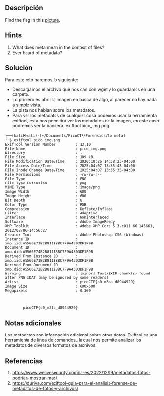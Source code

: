 ## **Descripción**
Find the flag in this [picture](https://jupiter.challenges.picoctf.org/static/916b07b4c87062c165ace1d3d31ef655/pico_img.png).
## Hints
1. What does meta mean in the context of files?
2. Ever heard of metadata?
## **Solución** 
Para este reto haremos lo siguiente:
- Descargamos el archivo que nos dan con wget y lo guardamos en una carpeta.
- Lo primero es abrir la imagen en busca de algo, al parecer no hay nada a simple vista.
- La pista nos hablan sobre los metadatos.
- Para ver los metadatos de cualquier cosa podemos usar la herramienta exiftool, esta nos permitirá ver los metadatos de la imagen, en este caso podremos ver la bandera.
		exiftool pico_img.png  

```
┌──(kali㉿kali)-[~/Documents/PicoCTF/Forensics/So meta]
└─$ exiftool pico_img.png  
ExifTool Version Number         : 13.10
File Name                       : pico_img.png
Directory                       : .
File Size                       : 109 kB
File Modification Date/Time     : 2020:10:26 14:38:23-04:00
File Access Date/Time           : 2025:04:07 13:35:43-04:00
File Inode Change Date/Time     : 2025:04:07 13:35:35-04:00
File Permissions                : -rw-rw-r--
File Type                       : PNG
File Type Extension             : png
MIME Type                       : image/png
Image Width                     : 600
Image Height                    : 600
Bit Depth                       : 8
Color Type                      : RGB
Compression                     : Deflate/Inflate
Filter                          : Adaptive
Interlace                       : Noninterlaced
Software                        : Adobe ImageReady
XMP Toolkit                     : Adobe XMP Core 5.3-c011 66.145661, 2012/02/06-14:56:27
Creator Tool                    : Adobe Photoshop CS6 (Windows)
Instance ID                     : xmp.iid:A5566E73B2B811E8BC7F9A4303DF1F9B
Document ID                     : xmp.did:A5566E74B2B811E8BC7F9A4303DF1F9B
Derived From Instance ID        : xmp.iid:A5566E71B2B811E8BC7F9A4303DF1F9B
Derived From Document ID        : xmp.did:A5566E72B2B811E8BC7F9A4303DF1F9B
Warning                         : [minor] Text/EXIF chunk(s) found after PNG IDAT (may be ignored by some readers)
Artist                          : picoCTF{s0_m3ta_d8944929}
Image Size                      : 600x600
Megapixels                      : 0.360



		picoCTF{s0_m3ta_d8944929}

```

## **Notas adicionales**
Los metadatos son información adicional sobre otros datos.
Exiftool es una herramienta de línea de comandos_ la cual nos permite analizar los metadatos de diversos formatos de archivos.
## **Referencias**
1. https://www.welivesecurity.com/la-es/2022/12/19/metadatos-fotos-podrian-mostrar-mas/
2. https://duriva.com/exiftool-guia-para-el-analisis-forense-de-metadatos-de-fotos-y-archivos/